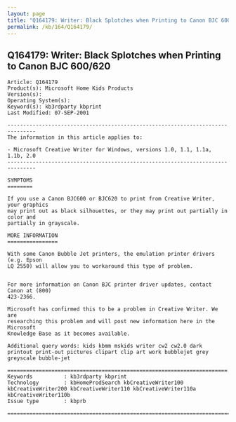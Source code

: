 ```yaml
---
layout: page
title: "Q164179: Writer: Black Splotches when Printing to Canon BJC 600/620"
permalink: /kb/164/Q164179/
---
```


## Q164179: Writer: Black Splotches when Printing to Canon BJC 600/620

	Article: Q164179
	Product(s): Microsoft Home Kids Products
	Version(s): 
	Operating System(s): 
	Keyword(s): kb3rdparty kbprint
	Last Modified: 07-SEP-2001
	
	-------------------------------------------------------------------------------
	The information in this article applies to:
	
	- Microsoft Creative Writer for Windows, versions 1.0, 1.1, 1.1a, 1.1b, 2.0 
	-------------------------------------------------------------------------------
	
	SYMPTOMS
	========
	
	If you use a Canon BJC600 or BJC620 to print from Creative Writer, your graphics
	may print out as black silhouettes, or they may print out partially in color and
	partially in grayscale.
	
	MORE INFORMATION
	================
	
	With some Canon Bubble Jet printers, the emulation printer drivers (e.g. Epson
	LQ 2550) will allow you to workaround this type of problem.
	
	
	For more information on Canon BJC printer driver updates, contact Canon at (800)
	423-2366.
	
	Microsoft has confirmed this to be a problem in Creative Writer. We are
	researching this problem and will post new information here in the Microsoft
	Knowledge Base as it becomes available.
	
	Additional query words: kids kbmm mskids writer cw2 cw2.0 dark printout print-out pictures clipart clip art work bubblejet grey greyscale bubble-jet
	
	======================================================================
	Keywords          : kb3rdparty kbprint 
	Technology        : kbHomeProdSearch kbCreativeWriter100 kbCreativeWriter200 kbCreativeWriter110 kbCreativeWriter110a kbCreativeWriter110b
	Issue type        : kbprb
	
	=============================================================================
	
